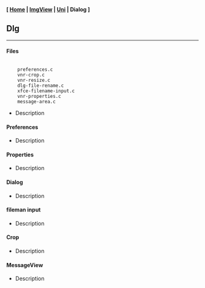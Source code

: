 <link href="../style.css" rel="stylesheet"></link>

**[ [Home](../index.html) | [ImgView](05-imgview.html) | [Uni](10-uni.html) | Dialog ]**

## Dlg

---

#### Files

```

    preferences.c
    vnr-crop.c
    vnr-resize.c
    dlg-file-rename.c
    xfce-filename-input.c
    vnr-properties.c
    message-area.c

```

* Description
    

#### Preferences

* Description
    
    
#### Properties

* Description
    
    
#### Dialog

* Description
    
    
#### fileman input

* Description
    
    
#### Crop

* Description
    
    
#### MessageView

* Description
    

<br>


